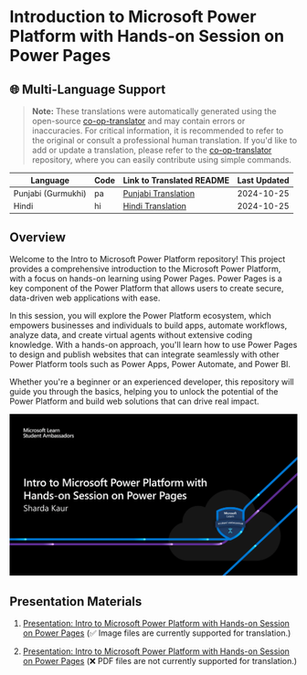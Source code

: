 # Introduction to Microsoft Power Platform with Hands-on Session on Power Pages

## 🌐 Multi-Language Support

> **Note:**
> These translations were automatically generated using the open-source [co-op-translator](https://github.com/Azure/co-op-translator) and may contain errors or inaccuracies. For critical information, it is recommended to refer to the original or consult a professional human translation. If you'd like to add or update a translation, please refer to the [co-op-translator](https://github.com/Azure/co-op-translator) repository, where you can easily contribute using simple commands.

| Language             | Code | Link to Translated README                               | Last Updated |
|----------------------|------|---------------------------------------------------------|--------------|
| Punjabi (Gurmukhi)   | pa   | [Punjabi Translation](./translations/pa/README.md)      | 2024-10-25   |
| Hindi                | hi   | [Hindi  Translation](./translations/hi/README.md)       | 2024-10-25   |

## Overview

Welcome to the Intro to Microsoft Power Platform repository! This project provides a comprehensive introduction to the Microsoft Power Platform, with a focus on hands-on learning using Power Pages. Power Pages is a key component of the Power Platform that allows users to create secure, data-driven web applications with ease.

In this session, you will explore the Power Platform ecosystem, which empowers businesses and individuals to build apps, automate workflows, analyze data, and create virtual agents without extensive coding knowledge. With a hands-on approach, you'll learn how to use Power Pages to design and publish websites that can integrate seamlessly with other Power Platform tools such as Power Apps, Power Automate, and Power BI.

Whether you're a beginner or an experienced developer, this repository will guide you through the basics, helping you to unlock the potential of the Power Platform and build web solutions that can drive real impact.

![image](./media/Microsoft-Power-Platform-Intro-02.png)

## Presentation Materials

1. [Presentation: Intro to Microsoft Power Platform with
Hands-on Session on Power Pages](./includes/Presentation.md) (✅ Image files are currently supported for translation.)

1. [Presentation: Intro to Microsoft Power Platform with
Hands-on Session on Power Pages](./includes/Microsoft-Power-Platform-Intro.pdf) (❌ PDF files are not currently supported for translation.)
